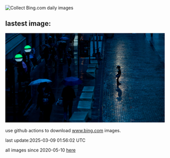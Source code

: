 ![Collect Bing.com daily images](https://github.com/counter2015/bing-daily-images/workflows/Collect%20Bing.com%20daily%20images/badge.svg)
## lastest image:
![](images/img.jpg)

use github actions to download www.bing.com images.

last update:2025-03-09 01:56:02 UTC

all images since 2020-05-10 [here](https://github.com/counter2015/bing-daily-images/tree/master/images) 
